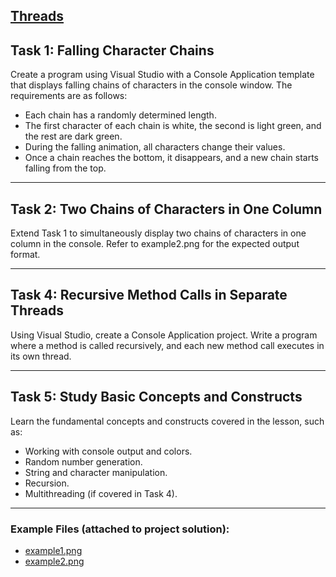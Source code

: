 ## [Threads](https://learn.microsoft.com/en-us/dotnet/api/system.threading.thread?view=net-8.0)

## Task 1: Falling Character Chains

Create a program using Visual Studio with a Console Application template that displays falling chains of characters in the console window. The requirements are as follows:
- Each chain has a randomly determined length.
- The first character of each chain is white, the second is light green, and the rest are dark green.
- During the falling animation, all characters change their values.
- Once a chain reaches the bottom, it disappears, and a new chain starts falling from the top.

---

## Task 2: Two Chains of Characters in One Column

Extend Task 1 to simultaneously display two chains of characters in one column in the console. Refer to example2.png for the expected output format.

---

## Task 4: Recursive Method Calls in Separate Threads

Using Visual Studio, create a Console Application project. Write a program where a method is called recursively, and each new method call executes in its own thread.

---

## Task 5: Study Basic Concepts and Constructs

Learn the fundamental concepts and constructs covered in the lesson, such as:
- Working with console output and colors.
- Random number generation.
- String and character manipulation.
- Recursion.
- Multithreading (if covered in Task 4).

---

### Example Files (attached to project solution):
- [example1.png](example1.png)
- [example2.png](example2.png)
